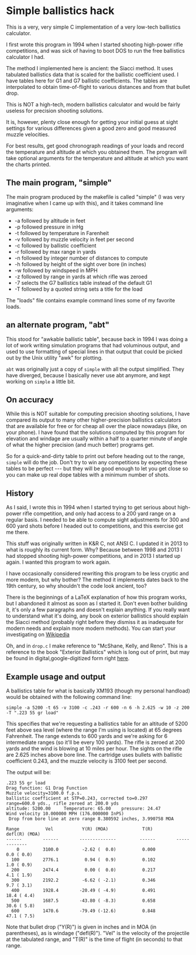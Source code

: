 # Simple ballistics hack

This is a very, very simple C implementation of a very low-tech
ballistics calculator.

I first wrote this program in 1994 when I started shooting high-power
rifle competitions, and was sick of having to boot DOS to run the free
ballistics calculator I had.

The method I implemented here is ancient:  the Siacci method.  It uses
tabulated ballistics data that is scaled for the ballistic coefficient
used.  I have tables here for G1 and G7 ballistic coefficients.  The
tables are interpolated to obtain time-of-flight to various distances
and from that bullet drop.

This is NOT a high-tech, modern ballistics calculator and would be
fairly useless for precision shooting solutions.

It is, however, plenty close enough for getting your initial guess at
sight settings for various differences given a good zero and good
measured muzzle velocities.

For best results, get good chronograph readings of your loads and
record the temperature and altitude at which you obtained them.  The
program will take optional arguments for the temperature and altitude
at which you want the charts printed.

## The main program, "simple"
The main program produced by the makefile is called "simple" (I was
very imaginative when I came up with this), and it takes command line
arguments:

 - -a followed by altitude in feet
 - -p followed pressure in inHg
 - -t followed by temperature in Farenheit
 - -v followed by muzzle velocity in feet per second
 - -c followed by ballistic coefficient
 - -r followed by max range in yards
 - -n followed by integer number of distances to compute
 - -h followed by height of the sight over bore (in inches)
 - -w followed by windspeed in MPH
 - -z followed by range in yards at which rifle was zeroed
 - -7 selects the G7 ballistics table instead of the default G1
 - -T followed by a quoted string sets a title for the load

The "loads" file contains example command lines some of my favorite
loads.

## an alternate program, "abt"
This stood for "awkable ballistic table", because back in 1994 I was
doing a lot of work writing simulation programs that had voluminous
output, and used to use formatting of special lines in that output
that could be picked out by the Unix utility "awk" for plotting.

`abt` was originally just a copy of `simple` with all the output
simplified. They have diverged, because I basically never use abt
anymore, and kept working on `simple` a little bit.


## On accuracy
While this is NOT suitable for computing precision shooting solutions,
I have compared its output to many other higher-precision ballistics
calculators that are available for free or for cheap all over the
place nowadays (like, on your phone).  I have found that the solutions
computed by this program for elevation and windage are usually within
a half to a quarter minute of angle of what the higher precision (and
much better) programs get.

So for a quick-and-dirty table to print out before heading out to the
range, `simple` will do the job.  Don't try to win any competitions by
expecting these tables to be perfect --- but they will be good enough
to let you get close so you can make up real dope tables with a
minimum number of shots.

## History
As I said, I wrote this in 1994 when I started trying to get serious
about high-power rifle competition, and only had access to a 200 yard
range on a regular basis.  I needed to be able to compute sight
adjustments for 300 and 600 yard shots before I headed out to
competitions, and this exercise got me there.

This stuff was originally written in K&R C, not ANSI C.  I updated it
in 2013 to what is roughly its current form.  Why?  Because between
1998 and 2013 I had stopped shooting high-power competitions, and in
2013 I started up again.  I wanted this program to work again.

I have occasionally considered rewriting this program to be less
cryptic and more modern, but why bother?  The method it implements
dates back to the 19th century, so why shouldn't the code look
ancient, too?

There is the beginnings of a LaTeX explanation of how this program
works, but I abandoned it almost as soon as I started it.  Don't even
bother building it, it's only a few paragraphs and doesn't explain
anything.  If you really want to understand what it's doing, any book
on exterior ballistics should explain the Siacci method (probably
right before they dismiss it as inadequate for modern needs and
explain more modern methods).  You can start your investigating on
[Wikipedia](https://en.wikipedia.org/wiki/Ballistic_coefficient#Mayevski-Siacci_method)


Oh, and in `drop.c` I make reference to "McShane, Kelly, and Reno".
This is a reference to the book "Exterior Ballistics" which is long
out of print, but may be found in digital,google-digitized form right
[here](https://babel.hathitrust.org/cgi/pt?id=mdp.39015040396205).

## Example usage and output

A ballistics table for what is basically XM193 (though my personal
handload) would be obtained with the following command line:

```
simple -a 5200 -t 65 -v 3100 -c .243 -r 600 -n 6 -h 2.625 -w 10 -z 200 -T ".223 55 gr load"
```

This specifies that we're requesting a ballistics table for an
altitude of 5200 feet above sea level (where the range I'm using is
located) at 65 degrees Fahrenheit.  The range extends to 600 yards and
we're asking for 6 intermediate ranges (so it'll be every 100 yards).
The rifle is zeroed at 200 yards and the wind is blowing at 10 miles
per hour.  The sights on the rifle are 2.625 inches above bore line.
The cartridge uses bullets with ballistic coefficient 0.243, and the
muzzle velocity is 3100 feet per second.

The output will be:
```
.223 55 gr load
Drag function: G1 Drag Function
Muzzle velocity=3100.0 f.p.s.
ballistic coefficient at STP=0.243, corrected to=0.297 
range=600.0 yds., rifle zeroed at 200.0 yds
altitude: 5200.00     Temperature: 65.00    pressure: 24.47
Wind velocity 10.000000 MPH (176.000000 InPS)
 Drop from bore line at zero range 8.380592 inches, 3.990758 MOA

Range          Vel           Y(R) (MOA)             T(R)         defl(R) (MOA)
------        ------        --------------         ------        -------------
    0         3100.0         -2.62 (  0.0)          0.000           0.0 ( 0.0)
  100         2776.1          0.94 (  0.9)          0.102           1.0 ( 0.9)
  200         2474.4          0.00 (  0.0)          0.217           4.1 ( 1.9)
  300         2192.2         -6.62 ( -2.1)          0.346           9.7 ( 3.1)
  400         1928.4        -20.49 ( -4.9)          0.491          18.4 ( 4.4)
  500         1687.5        -43.80 ( -8.3)          0.658          30.6 ( 5.8)
  600         1470.6        -79.49 (-12.6)          0.848          47.1 ( 7.5)
```

Note that bullet drop ("Y(R)") is given in inches and in MOA (in
parentheses), as is windage ("defl(R)").  "Vel" is the velocity of the
projectile at the tabulated range, and "T(R)" is the time of flight
(in seconds) to that range.
